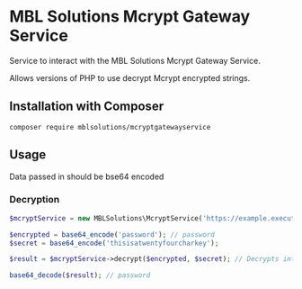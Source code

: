 # MBL Solutions Mcrypt Gateway Service

Service to interact with the MBL Solutions Mcrypt Gateway Service.

Allows versions of PHP to use decrypt Mcrypt encrypted strings.

## Installation with Composer

``` composer require mblsolutions/mcryptgatewayservice ```

## Usage

Data passed in should be bse64 encoded

### Decryption

```php
$mcryptService = new MBLSolutions\McryptService('https://example.execute-api.eu-west-1.amazonaws.com', 'prod');

$encrypted = base64_encode('password'); // password
$secret = base64_encode('thisisatwentyfourcharkey');

$result = $mcryptService->decrypt($encrypted, $secret); // Decrypts into cGFzc3dvcmQ=

base64_decode($result); // password
```